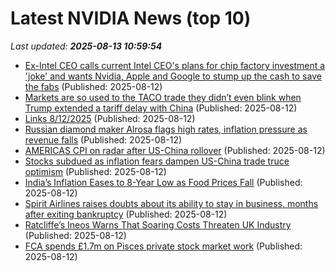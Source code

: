 # Latest NVIDIA News (top 10)
_Last updated: **2025-08-13 10:59:54**_

- [Ex-Intel CEO calls current Intel CEO's plans for chip factory investment a 'joke' and wants Nvidia, Apple and Google to stump up the cash to save the fabs](https://www.pcgamer.com/hardware/processors/ex-intel-ceo-calls-current-intel-ceos-plans-for-chip-factory-investment-a-joke-and-wants-nvidia-apple-and-google-to-stump-up-the-cash-to-save-the-fabs/) (Published: 2025-08-12)
- [Markets are so used to the TACO trade they didn’t even blink when Trump extended a tariff delay with China](https://fortune.com/2025/08/12/markets-china-us-taco-trade-tariffs-delay/) (Published: 2025-08-12)
- [Links 8/12/2025](https://www.nakedcapitalism.com/2025/08/links-8-12-2025.html) (Published: 2025-08-12)
- [Russian diamond maker Alrosa flags high rates, inflation pressure as revenue falls](https://biztoc.com/x/b698e04a7b67b034) (Published: 2025-08-12)
- [AMERICAS CPI on radar after US-China rollover](https://biztoc.com/x/da902cc44b1de00b) (Published: 2025-08-12)
- [Stocks subdued as inflation fears dampen US-China trade truce optimism](https://biztoc.com/x/075dc57311324dad) (Published: 2025-08-12)
- [India’s Inflation Eases to 8-Year Low as Food Prices Fall](https://biztoc.com/x/828bd8f44cef49cc) (Published: 2025-08-12)
- [Spirit Airlines raises doubts about its ability to stay in business, months after exiting bankruptcy](https://biztoc.com/x/885548c352e39b9a) (Published: 2025-08-12)
- [Ratcliffe’s Ineos Warns That Soaring Costs Threaten UK Industry](https://biztoc.com/x/84aa333e0395b596) (Published: 2025-08-12)
- [FCA spends £1.7m on Pisces private stock market work](https://biztoc.com/x/55718c2ffcde0e4f) (Published: 2025-08-12)
